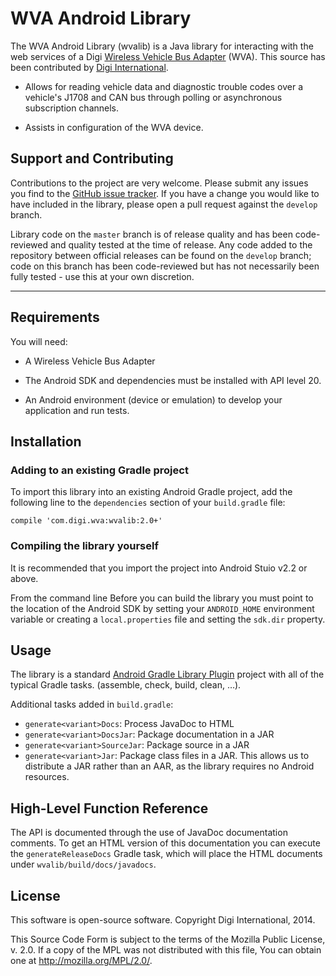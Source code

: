 WVA Android Library
===================

The WVA Android Library (wvalib) is a Java library for interacting
with the web services of a Digi [Wireless Vehicle Bus Adapter][WVA]
(WVA).  This source has been contributed by
[Digi International][Digi].

  * Allows for reading vehicle data and diagnostic trouble codes over
    a vehicle's J1708 and CAN bus through polling or asynchronous
    subscription channels.

  * Assists in configuration of the WVA device.

[Digi]: http://www.digi.com
[WVA]: http://www.digi.com/products/wireless-vehicle-bus-adapter/wireless-vehicle-bus-adapter#overview


Support and Contributing
------------------------

Contributions to the project are very welcome. Please submit any issues you
find to the [GitHub issue tracker][issues]. If you have a change you would like
to have included in the library, please open a pull request against the
`develop` branch.

Library code on the `master` branch is of release quality and has been
code-reviewed and quality tested at the time of release. Any code added to the
repository between official releases can be found on the `develop` branch; code
on this branch has been code-reviewed but has not necessarily been fully
tested - use this at your own discretion.

[issues]: https://github.com/digidotcom/wvalib/issues

---

Requirements
------------

You will need:

  * A Wireless Vehicle Bus Adapter

  * The Android SDK and dependencies must be installed with API level
    20.

  * An Android environment (device or emulation) to develop your
    application and run tests.

Installation
------------

### Adding to an existing Gradle project

To import this library into an existing Android Gradle project, add the
following line to the `dependencies` section of your `build.gradle` file:

    compile 'com.digi.wva:wvalib:2.0+'


### Compiling the library yourself

It is recommended that you import the project into Android Stuio v2.2 or
above.

From the command line
Before you can build the library you must point to the location of the
Android SDK by setting your `ANDROID_HOME` environment variable or
creating a `local.properties` file and setting the `sdk.dir` property.

Usage
-----

The library is a standard [Android Gradle Library Plugin][plugin]
project with all of the typical Gradle tasks. (assemble, check, build,
clean, …).

Additional tasks added in `build.gradle`:

  - `generate<variant>Docs`: Process JavaDoc to HTML
  - `generate<variant>DocsJar`: Package documentation in a JAR
  - `generate<variant>SourceJar`: Package source in a JAR
  - `generate<variant>Jar`: Package class files in a JAR. This allows
    us to distribute a JAR rather than an AAR, as the library requires
    no Android resources.

[plugin]: http://tools.android.com/tech-docs/new-build-system/user-guide


High-Level Function Reference
-----------------------------

The API is documented through the use of JavaDoc documentation
comments. To get an HTML version of this documentation you can execute
the `generateReleaseDocs` Gradle task, which will place the HTML
documents under `wvalib/build/docs/javadocs`.

License
-------

This software is open-source software.  Copyright Digi International, 2014.

This Source Code Form is subject to the terms of the Mozilla Public
License, v. 2.0. If a copy of the MPL was not distributed with this file,
You can obtain one at http://mozilla.org/MPL/2.0/.

